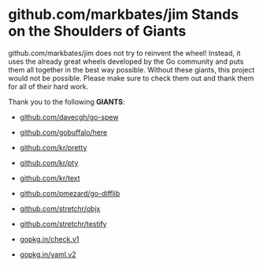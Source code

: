 # github.com/markbates/jim Stands on the Shoulders of Giants

github.com/markbates/jim does not try to reinvent the wheel! Instead, it uses the already great wheels developed by the Go community and puts them all together in the best way possible. Without these giants, this project would not be possible. Please make sure to check them out and thank them for all of their hard work.

Thank you to the following **GIANTS**:


* [github.com/davecgh/go-spew](https://godoc.org/github.com/davecgh/go-spew)

* [github.com/gobuffalo/here](https://godoc.org/github.com/gobuffalo/here)

* [github.com/kr/pretty](https://godoc.org/github.com/kr/pretty)

* [github.com/kr/pty](https://godoc.org/github.com/kr/pty)

* [github.com/kr/text](https://godoc.org/github.com/kr/text)

* [github.com/pmezard/go-difflib](https://godoc.org/github.com/pmezard/go-difflib)

* [github.com/stretchr/objx](https://godoc.org/github.com/stretchr/objx)

* [github.com/stretchr/testify](https://godoc.org/github.com/stretchr/testify)

* [gopkg.in/check.v1](https://godoc.org/gopkg.in/check.v1)

* [gopkg.in/yaml.v2](https://godoc.org/gopkg.in/yaml.v2)
